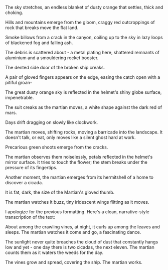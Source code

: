 The sky stretches, an endless blanket of dusty orange that settles, thick and choking.

Hills and mountains emerge from the gloom, craggy red outcroppings of rock that breaks move the flat land.

Smoke billows from a crack in the canyon, coiling up to the sky in lazy loops of blackened fog and falling ash.

The debris is scattered about - a metal plating here, shattered remnants of aluminium and a smouldering rocket booster.

The dented side door of the broken ship creaks.

A pair of gloved fingers appears on the edge, easing the catch open with a pitiful groan-

The great dusty orange sky is reflected in the helmet's shiny globe surface, impenetrable.

The suit creaks as the martian moves, a white shape against the dark red of mars.

Days drift dragging on slowly like clockwork.

The martian moves, shifting rocks, moving a barricade into the landscape. It doesn't talk, or eat, only moves like a silent ghost hard at work.

Precarious green shoots emerge from the cracks.

The martian observes them noiselessly, petals reflected in the helmet's mirror surface. It tries to touch the flower; the stem breaks under the pressure of its fingertips.

Another moment, the martian emerges from its hermitshell of a home to discover a cicada.

It is fat, dark, the size of the Martian's gloved thumb.

The martian watches it buzz, tiny iridescent wings flitting as it moves.

I apologize for the previous formatting. Here's a clean, narrative-style transcription of the text:

About among the crawling vines, at night, it curls up among the leaves and sleeps. The martian watches it come and go, a fascinating dance.

The sunlight never quite breaches the cloud of dust that constantly hangs low and yet - one day there is two cicadas, the next eleven. The martian counts them as it waters the weeds for the day.

The vines grow and spread, covering the ship. The martian works.
